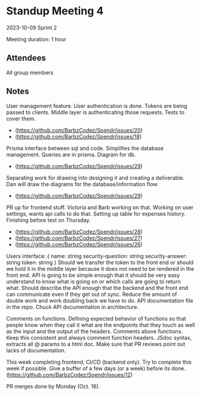 # Standup Meeting 4

2023-10-09
Sprint 2

Meeting duration: 1 hour

## Attendees

All group members

## Notes

User management feature. User authentication is done. Tokens are being passed to clients. Middle layer is authenticating those requests. Tests to cover them.
- (https://github.com/BarbzCodez/Spendr/issues/20)
- (https://github.com/BarbzCodez/Spendr/issues/18)

Prisma interface between sql and code. Simplifies the database management. Queries are in prisma. Diagram for db.
 - (https://github.com/BarbzCodez/Spendr/issues/29)

Separating work for drawing into designing it and creating a deliverable. Dan will draw the diagrams for the database/information flow. 
 - (https://github.com/BarbzCodez/Spendr/issues/29)

PR up for frontend stuff. Victoria and Barb working on that. Working on user settings, wants api calls to do that. Setting up table for expenses history. Finishing before test on Thursday.
 - (https://github.com/BarbzCodez/Spendr/issues/28)
 - (https://github.com/BarbzCodez/Spendr/issues/27)
 - (https://github.com/BarbzCodez/Spendr/issues/26)

Users interface: {
name: string
security-question: string
security-answer: string
token: string
}
Should we transfer the token to the front end or should we hold it in the middle layer because it does not need to be rendered in the front end.
API is going to be simple enough that it should be very easy understand to know what is going on or which calls are going to return what. Should describe the API enough that the backend and the front end can communicate even if they get out of sync. Reduce the amount of double work and work doubling back we have to do.
API documentation file in the repo. Chuck API documentation in architecture.

Comments on functions. Defining expected behavior of functions so that people know when they call it what are the endpoints that they touch as well as the input and the output of the headers. Comments above functions. Keep this consistent and always comment function headers. JSdoc syntax, extracts all @ params to a html doc. Make sure that PR reviews point out lacks of documentation.

This week completing frontend, CI/CD (backend only). Try to complete this week if possible. Give a buffer of a few days (or a week) before its done. (https://github.com/BarbzCodez/Spendr/issues/12)

PR merges done by Monday (Oct. 16).
